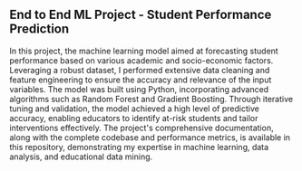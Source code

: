 ## End to End ML Project - Student Performance Prediction

In this project, the machine learning model aimed at forecasting student performance based on various academic and socio-economic factors. Leveraging a robust dataset, I performed extensive data cleaning and feature engineering to ensure the accuracy and relevance of the input variables. The model was built using Python, incorporating advanced algorithms such as Random Forest and Gradient Boosting. Through iterative tuning and validation, the model achieved a high level of predictive accuracy, enabling educators to identify at-risk students and tailor interventions effectively. The project's comprehensive documentation, along with the complete codebase and performance metrics, is available in this repository, demonstrating my expertise in machine learning, data analysis, and educational data mining.
